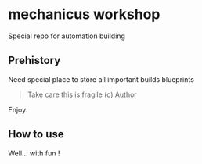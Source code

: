 # mechanicus workshop
Special repo for automation building 


## Prehistory
Need special place to store all important builds blueprints

> Take care this is fragile
> (c) Author

Enjoy.

## How to use

Well... with fun !